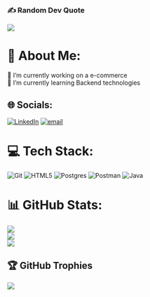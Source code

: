 
### ✍️ Random Dev Quote
![](https://quotes-github-readme.vercel.app/api?type=horizontal&theme=radical)

# 💫 About Me:
🔭 I’m currently working on a e-commerce<br>🌱 I’m currently learning Backend technologies<br>

## 🌐 Socials:
[![LinkedIn](https://img.shields.io/badge/LinkedIn-%230077B5.svg?logo=linkedin&logoColor=white)](https://linkedin.com/in/https://www.linkedin.com/in/camilo0oo0oo0oodev/) [![email](https://img.shields.io/badge/Email-D14836?logo=gmail&logoColor=white)](mailto:kamsz.m0@gmail.com) 

# 💻 Tech Stack:
![Git](https://img.shields.io/badge/git-%23F05033.svg?style=for-the-badge&logo=git&logoColor=white) ![HTML5](https://img.shields.io/badge/html5-%23E34F26.svg?style=for-the-badge&logo=html5&logoColor=white) ![Postgres](https://img.shields.io/badge/postgres-%23316192.svg?style=for-the-badge&logo=postgresql&logoColor=white) ![Postman](https://img.shields.io/badge/Postman-FF6C37?style=for-the-badge&logo=postman&logoColor=white) ![Java](https://img.shields.io/badge/java-%23ED8B00.svg?style=for-the-badge&logo=openjdk&logoColor=white)

# 📊 GitHub Stats:
![](https://github-readme-stats.vercel.app/api?username=camilosuarezmora&theme=dark&hide_border=true&include_all_commits=true&count_private=true)<br/>
![](https://nirzak-streak-stats.vercel.app/?user=camilosuarezmora&theme=dark&hide_border=true)<br/>
![](https://github-readme-stats.vercel.app/api/top-langs/?username=camilosuarezmora&theme=dark&hide_border=true&include_all_commits=true&count_private=true&layout=compact)

## 🏆 GitHub Trophies
![](https://github-profile-trophy.vercel.app/?username=camilosuarezmora&theme=radical&no-frame=false&no-bg=false&margin-w=4)



<!-- Proudly created with GPRM ( https://gprm.itsvg.in ) -->
